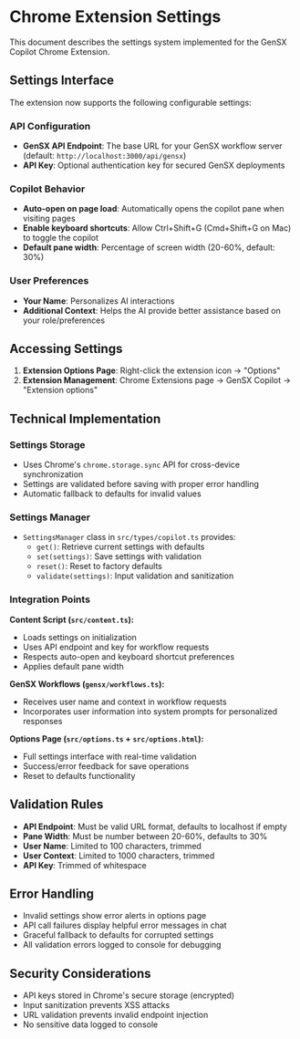 # Chrome Extension Settings

This document describes the settings system implemented for the GenSX Copilot Chrome Extension.

## Settings Interface

The extension now supports the following configurable settings:

### API Configuration
- **GenSX API Endpoint**: The base URL for your GenSX workflow server (default: `http://localhost:3000/api/gensx`)
- **API Key**: Optional authentication key for secured GenSX deployments

### Copilot Behavior  
- **Auto-open on page load**: Automatically opens the copilot pane when visiting pages
- **Enable keyboard shortcuts**: Allow Ctrl+Shift+G (Cmd+Shift+G on Mac) to toggle the copilot
- **Default pane width**: Percentage of screen width (20-60%, default: 30%)

### User Preferences
- **Your Name**: Personalizes AI interactions  
- **Additional Context**: Helps the AI provide better assistance based on your role/preferences

## Accessing Settings

1. **Extension Options Page**: Right-click the extension icon → "Options"
2. **Extension Management**: Chrome Extensions page → GenSX Copilot → "Extension options"

## Technical Implementation

### Settings Storage
- Uses Chrome's `chrome.storage.sync` API for cross-device synchronization
- Settings are validated before saving with proper error handling
- Automatic fallback to defaults for invalid values

### Settings Manager
- `SettingsManager` class in `src/types/copilot.ts` provides:
  - `get()`: Retrieve current settings with defaults
  - `set(settings)`: Save settings with validation
  - `reset()`: Reset to factory defaults
  - `validate(settings)`: Input validation and sanitization

### Integration Points

**Content Script (`src/content.ts`):**
- Loads settings on initialization
- Uses API endpoint and key for workflow requests
- Respects auto-open and keyboard shortcut preferences
- Applies default pane width

**GenSX Workflows (`gensx/workflows.ts`):**
- Receives user name and context in workflow requests
- Incorporates user information into system prompts for personalized responses

**Options Page (`src/options.ts` + `src/options.html`):**
- Full settings interface with real-time validation
- Success/error feedback for save operations  
- Reset to defaults functionality

## Validation Rules

- **API Endpoint**: Must be valid URL format, defaults to localhost if empty
- **Pane Width**: Must be number between 20-60%, defaults to 30%
- **User Name**: Limited to 100 characters, trimmed
- **User Context**: Limited to 1000 characters, trimmed
- **API Key**: Trimmed of whitespace

## Error Handling

- Invalid settings show error alerts in options page
- API call failures display helpful error messages in chat
- Graceful fallback to defaults for corrupted settings
- All validation errors logged to console for debugging

## Security Considerations

- API keys stored in Chrome's secure storage (encrypted)
- Input sanitization prevents XSS attacks
- URL validation prevents invalid endpoint injection
- No sensitive data logged to console